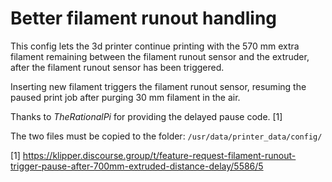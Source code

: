 # Better filament runout handling

This config lets the 3d printer continue printing with the 570 mm extra filament remaining between the filament runout sensor and the extruder, after the filament runout sensor has been triggered.

Inserting new filament triggers the filament runout sensor, resuming the paused print job after purging 30 mm filament in the air.

Thanks to _TheRationalPi_ for providing the delayed pause code. [1]

The two files must be copied to the folder: ``/usr/data/printer_data/config/``

[1] https://klipper.discourse.group/t/feature-request-filament-runout-trigger-pause-after-700mm-extruded-distance-delay/5586/5


